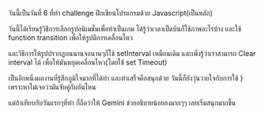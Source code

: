 วันนี้เป็นวันที่ 6 ที่ทำ challenge ฝึกเขียนโปรแกรมด้วย Javascript(เป็นหลัก)

วันนี้ได้เรียนรู้วิธีการเลือกรูปอนิเมชั่นเพื่อทำเป็นเกม ได้รู้ว่าเวลาเป็ดบินก็ใช้ภาพอะไรบ้าง และใช้ function transition เพื่อให้รูปมีการเคลื่อนไหว

และวิธีการให้รูปปรากฏบนนานจอนานๆก็ใช้ setInterval เหมือนเดิม และเพิ่งรู้ว่าเราสามารถ Clear interval ได้ เพื่อให้มันหยุดเคลื่อนไหว(โดยใช้ set Timeout)

เป็นอีกหนึ่งผลงานที่รู้สึกภูมิใจมากที่ได้ทำ และทำเสร็จคือสนุกด้วย วันนี้ก็ยังวุ่นวายใจกับการใช้ } เพราะหาไม่เจอว่ามันจับคู่กับอันไหน

แต่ถ้าเทียบกับวันแรกๆที่ทำ ก็ถือว่าให้ Gemini ช่วยอธิบายน้อยลงมากๆๆ เลยเริ่มสนุกมากขึ้น
